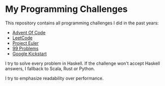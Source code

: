 # My Programming Challenges

This repository contains all programming challenges I did in the past years:

- [Advent Of Code](./aoc)
- [LeetCode](./leetcode)
- [Project Euler](./euler)
- [99 Problems](./99problems)
- [Google Kickstart](./kickstart)

I try to solve every problem in Haskell. If the challenge won't accept Haskell answers, 
I fallback to Scala, Rust or Python.

I try to emphasize readability over performance.
